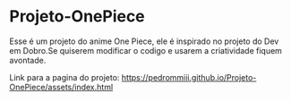 # Projeto-OnePiece

Esse é um projeto do anime One Piece, ele é inspirado no projeto do Dev em Dobro.Se quiserem modificar o codigo e usarem a criatividade fiquem avontade.

Link para a pagina do projeto: https://pedrommiii.github.io/Projeto-OnePiece/assets/index.html